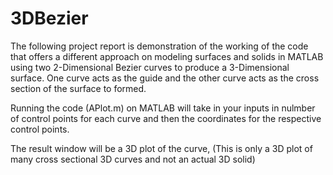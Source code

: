 # 3DBezier
The following project report is demonstration of the working of the code that offers a different approach on modeling surfaces and 
solids in MATLAB using two 2-Dimensional Bezier curves to produce a 3-Dimensional surface. 
One curve acts as the guide and the other curve acts as the cross section of the surface to formed.

Running the code (APlot.m) on MATLAB will take in your inputs in nulmber of control points for each curve and then the coordinates for 
the respective control points.

The result window will be a 3D plot of the curve, (This is only a 3D plot of many cross sectional 3D curves and not an actual 3D solid)
